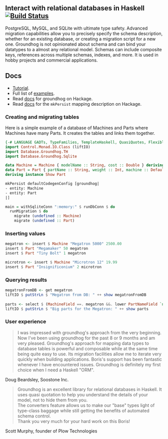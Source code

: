 ## Interact with relational databases in Haskell [![Build Status](https://travis-ci.org/lykahb/groundhog.png?branch=master)](https://travis-ci.org/lykahb/groundhog)

PostgreSQL, MySQL, and SQLite with ultimate type safety.
Advanced migration capabilities allow you to precisely specify the schema description, whether for an existing database, or
creating a migration script for a new one. Groundhog is not opinionated about schema and can bind your datatypes to a almost any relational model. Schemas can include composite keys, references across multiple schemas, indexes, and more.
It is used in hobby projects and commercial applications.

## Docs

* [Tutorial](https://www.schoolofhaskell.com/user/lykahb/groundhog).
* Full list of [examples](examples).
* Read [docs](http://hackage.haskell.org/package/groundhog) for
groundhog on Hackage.
* Read [docs](http://hackage.haskell.org/package/groundhog-th/docs/Database-Groundhog-TH.html) for the
`mkPersist` mapping description on Hackage.

### Creating and migrating tables

Here is a simple example of a database of Machines and Parts where
Machines have many Parts. It creates the tables and links them together.

```haskell
{-# LANGUAGE GADTs, TypeFamilies, TemplateHaskell, QuasiQuotes, FlexibleInstances, StandaloneDeriving #-}
import Control.Monad.IO.Class (liftIO)
import Database.Groundhog.TH
import Database.Groundhog.Sqlite

data Machine = Machine { modelName :: String, cost :: Double } deriving Show
data Part = Part { partName :: String, weight :: Int, machine :: DefaultKey Machine }
deriving instance Show Part

mkPersist defaultCodegenConfig [groundhog|
- entity: Machine
- entity: Part
|]

main = withSqliteConn ":memory:" $ runDbConn $ do
  runMigration $ do
    migrate (undefined :: Machine)
    migrate (undefined :: Part)
```

### Inserting values

```haskell
megatron <- insert $ Machine "Megatron 5000" 2500.00
insert $ Part "Megamaker" 50 megatron
insert $ Part "Tiny Bolt" 1 megatron

microtron <- insert $ Machine "Microtron 12" 19.99
insert $ Part "Insignificonium" 2 microtron
```

### Querying results

```haskell
megatronFromDB <- get megatron
liftIO $ putStrLn $ "Megatron from DB: " ++ show megatronFromDB
  
parts <- select $ (MachineField ==. megatron &&. lower PartNameField `notLike` "%tiny%") `orderBy` [Asc PartNameField]
liftIO $ putStrLn $ "Big parts for the Megatron: " ++ show parts
```

### User experience

> I was impressed with groundhog's approach from the very beginning. Now I've been using groundhog for the past 8 or 9 months and am very
pleased.  Groundhog's approach for mapping data types to database tables is powerful and composable while at the same time being quite
easy to use.  Its migration facilities allow me to iterate very quickly when building applications.  Boris's support has been
fantastic whenever I have encountered issues. Groundhog is definitely my first choice when I need a Haskell "ORM".

Doug Beardsley, Soostone Inc.

> Groundhog is an excellent library for relational databases in Haskell.  It uses quasi quotation to help you understand the details of your model, not to hide them from you.   
The converters feature allows us to make our "base" types light of type-class baggage while still getting the benefits of automated schema control.  
Thank you very much for your hard work on this Boris!

Scott Murphy, founder of Plow Technologies
